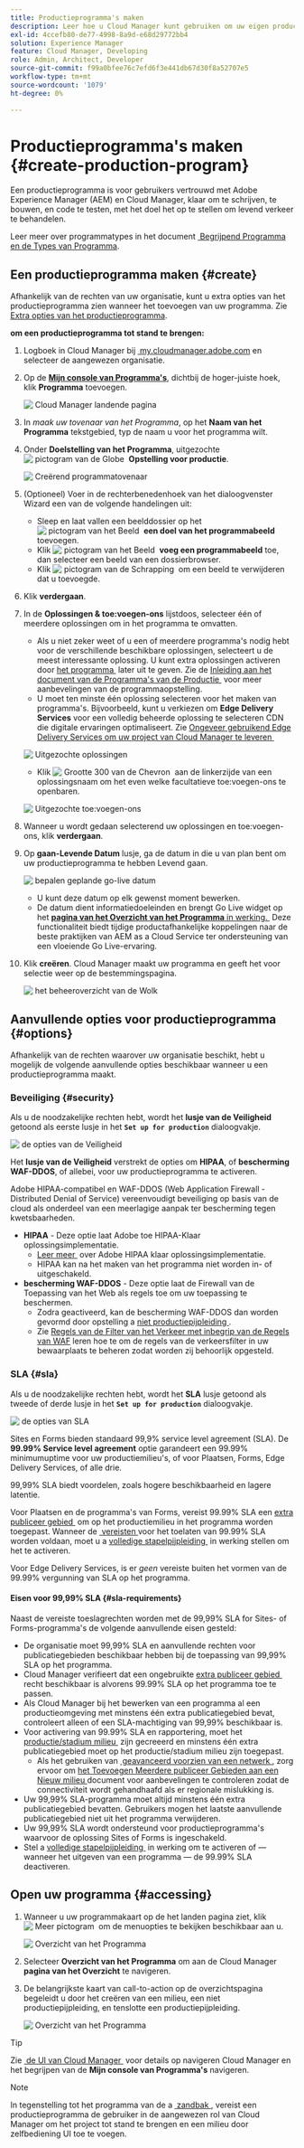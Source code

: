 ```yaml
---
title: Productieprogramma's maken
description: Leer hoe u Cloud Manager kunt gebruiken om uw eigen productieprogramma te maken voor het hosten van live verkeer.
exl-id: 4ccefb80-de77-4998-8a9d-e68d29772bb4
solution: Experience Manager
feature: Cloud Manager, Developing
role: Admin, Architect, Developer
source-git-commit: f99a0bfee76c7efd6f3e441db67d30f8a52707e5
workflow-type: tm+mt
source-wordcount: '1079'
ht-degree: 0%

---
```



# Productieprogramma&#39;s maken {#create-production-program}

Een productieprogramma is voor gebruikers vertrouwd met Adobe Experience Manager (AEM) en Cloud Manager, klaar om te schrijven, te bouwen, en code te testen, met het doel het op te stellen om levend verkeer te behandelen.

Leer meer over programmatypes in het document [&#x200B; Begrijpend Programma en de Types van Programma &#x200B;](program-types.md).

## Een productieprogramma maken {#create}

Afhankelijk van de rechten van uw organisatie, kunt u extra opties van het productieprogramma zien wanneer het toevoegen van uw programma.
Zie [&#x200B; Extra opties van het productieprogramma &#x200B;](#options).

**om een productieprogramma tot stand te brengen:**

1. Logboek in Cloud Manager bij [&#x200B; my.cloudmanager.adobe.com &#x200B;](https://my.cloudmanager.adobe.com/) en selecteer de aangewezen organisatie.

1. Op de **[Mijn console van Programma&#39;s](/help/implementing/cloud-manager/navigation.md#my-programs)**, dichtbij de hoger-juiste hoek, klik **Programma** toevoegen.

   ![&#x200B; Cloud Manager landende pagina &#x200B;](assets/log-in.png)

1. In *maak uw tovenaar van het Programma*, op het **Naam van het Programma** tekstgebied, typ de naam u voor het programma wilt.

1. Onder **Doelstelling van het Programma**, uitgezochte ![&#x200B; pictogram van de Globe &#x200B;](https://spectrum.adobe.com/static/icons/workflow_18/Smock_Globe_18_N.svg) **Opstelling voor productie**.

   ![&#x200B; Creërend programmatovenaar &#x200B;](assets/create-production-program.png)

1. (Optioneel) Voer in de rechterbenedenhoek van het dialoogvenster Wizard een van de volgende handelingen uit:

   * Sleep en laat vallen een beelddossier op het ![&#x200B; pictogram van het Beeld &#x200B;](https://spectrum.adobe.com/static/icons/workflow_18/Smock_Image_18_N.svg) **een doel van het programmabeeld** toevoegen.
   * Klik ![&#x200B; pictogram van het Beeld &#x200B;](https://spectrum.adobe.com/static/icons/workflow_18/Smock_Image_18_N.svg) **voeg een programmabeeld** toe, dan selecteer een beeld van een dossierbrowser.
   * Klik ![&#x200B; pictogram van de Schrapping &#x200B;](https://spectrum.adobe.com/static/icons/workflow_18/Smock_DeleteOutline_18_N.svg) om een beeld te verwijderen dat u toevoegde.

1. Klik **verdergaan**.

1. In de **Oplossingen &amp; toe:voegen-ons** lijstdoos, selecteer één of meerdere oplossingen om in het programma te omvatten.

   * Als u niet zeker weet of u een of meerdere programma&#39;s nodig hebt voor de verschillende beschikbare oplossingen, selecteert u de meest interessante oplossing. U kunt extra oplossingen activeren door [&#x200B; het programma &#x200B;](/help/implementing/cloud-manager/getting-access-to-aem-in-cloud/editing-programs.md) later uit te geven. Zie de [&#x200B; Inleiding aan het document van de Programma&#39;s van de Productie &#x200B;](/help/implementing/cloud-manager/getting-access-to-aem-in-cloud/introduction-production-programs.md) voor meer aanbevelingen van de programmaopstelling.
   * U moet ten minste één oplossing selecteren voor het maken van programma&#39;s. Bijvoorbeeld, kunt u verkiezen om **Edge Delivery Services** voor een volledig beheerde oplossing te selecteren CDN die digitale ervaringen optimaliseert. Zie [&#x200B; Ongeveer gebruikend Edge Delivery Services om uw project van Cloud Manager te leveren &#x200B;](/help/implementing/cloud-manager/edge-delivery/introduction-to-edge-delivery-services.md)

   ![&#x200B; Uitgezochte oplossingen &#x200B;](/help/implementing/cloud-manager/getting-access-to-aem-in-cloud/assets/add-production-program-with-edge-v2.png)




   <!-- * If you selected the **[Enable Enhanced Security](#security)** option, you can select only as many solutions for which HIPAA entitlements are available. -->



   * Klik ![&#x200B; Grootte 300 van de Chevron &#x200B;](https://spectrum.adobe.com/static/icons/ui_18/ChevronSize300.svg) aan de linkerzijde van een oplossingsnaam om het even welke facultatieve toe:voegen-ons te openbaren. <!-- such as the **Commerce** add-on option under **Sites**. -->

   ![&#x200B; Uitgezochte toe:voegen-ons &#x200B;](assets/setup-prod-commerce.png)

1. Wanneer u wordt gedaan selecterend uw oplossingen en toe:voegen-ons, klik **verdergaan**.

1. Op **gaan-Levende Datum** lusje, ga de datum in die u van plan bent om uw productieprogramma te hebben Levend gaan.

   ![&#x200B; bepalen geplande go-live datum &#x200B;](assets/set-up-go-live.png)

   * U kunt deze datum op elk gewenst moment bewerken.
   * De datum dient informatiedoeleinden en brengt Go Live widget op het [**pagina van het Overzicht van het Programma** in werking. &#x200B;](/help/implementing/cloud-manager/getting-access-to-aem-in-cloud/editing-programs.md#program-overview) Deze functionaliteit biedt tijdige productafhankelijke koppelingen naar de beste praktijken van AEM as a Cloud Service ter ondersteuning van een vloeiende Go Live-ervaring.

1. Klik **creëren**. Cloud Manager maakt uw programma en geeft het voor selectie weer op de bestemmingspagina.

   ![&#x200B; het beheeroverzicht van de Wolk &#x200B;](assets/navigate-cm.png)

## Aanvullende opties voor productieprogramma {#options}

Afhankelijk van de rechten waarover uw organisatie beschikt, hebt u mogelijk de volgende aanvullende opties beschikbaar wanneer u een productieprogramma maakt.

### Beveiliging {#security}

Als u de noodzakelijke rechten hebt, wordt het **lusje van de Veiligheid** getoond als eerste lusje in het **`Set up for production`** dialoogvakje.

![&#x200B; de opties van de Veiligheid &#x200B;](assets/create-production-program-security.png)

Het **lusje van de Veiligheid** verstrekt de opties om **HIPAA**, of **bescherming WAF-DDOS**, of allebei, voor uw productieprogramma te activeren.

Adobe HIPAA-compatibel en WAF-DDOS (Web Application Firewall - Distributed Denial of Service) vereenvoudigt beveiliging op basis van de cloud als onderdeel van een meerlagige aanpak ter bescherming tegen kwetsbaarheden.

* **HIPAA** - Deze optie laat Adobe toe HIPAA-Klaar oplossingsimplementatie.
   * [&#x200B; Leer meer &#x200B;](https://www.adobe.com/trust/compliance/hipaa-ready.html) over Adobe HIPAA klaar oplossingsimplementatie.
   * HIPAA kan na het maken van het programma niet worden in- of uitgeschakeld.
* **bescherming WAF-DDOS** - Deze optie laat de Firewall van de Toepassing van het Web als regels toe om uw toepassing te beschermen.
   * Zodra geactiveerd, kan de bescherming WAF-DDOS dan worden gevormd door opstelling a [&#x200B; niet productiepijpleiding &#x200B;](/help/implementing/cloud-manager/configuring-pipelines/configuring-non-production-pipelines.md).
   * Zie [&#x200B; Regels van de Filter van het Verkeer met inbegrip van de Regels van WAF &#x200B;](/help/security/traffic-filter-rules-including-waf.md) leren hoe te om de regels van de verkeersfilter in uw bewaarplaats te beheren zodat worden zij behoorlijk opgesteld.

### SLA {#sla}

Als u de noodzakelijke rechten hebt, wordt het **SLA** lusje getoond als tweede of derde lusje in het **`Set up for production`** dialoogvakje.

![&#x200B; de opties van SLA &#x200B;](assets/create-production-program-sla.png)

Sites en Forms bieden standaard 99,9% service level agreement (SLA). De **99.99% Service level agreement** optie garandeert een 99.99% minimumuptime voor uw productiemilieu&#39;s, of voor Plaatsen, Forms, Edge Delivery Services, of alle drie.

99,99% SLA biedt voordelen, zoals hogere beschikbaarheid en lagere latentie.

Voor Plaatsen en de programma&#39;s van Forms, vereist 99.99% SLA een [&#x200B; extra publiceer gebied &#x200B;](/help/implementing/cloud-manager/manage-environments.md#multiple-regions) om op het productiemilieu in het programma worden toegepast. Wanneer de [&#x200B; vereisten &#x200B;](#sla-requirements) voor het toelaten van 99.99% SLA worden voldaan, moet u a [&#x200B; volledige stapelpijpleiding &#x200B;](/help/implementing/cloud-manager/configuring-pipelines/configuring-production-pipelines.md) in werking stellen om het te activeren.

Voor Edge Delivery Services, is er *geen* vereiste buiten het vormen van de 99.99% vergunning van SLA op het programma.

#### Eisen voor 99,99% SLA {#sla-requirements}

Naast de vereiste toeslagrechten worden met de 99,99% SLA for Sites- of Forms-programma&#39;s de volgende aanvullende eisen gesteld:

* De organisatie moet 99,99% SLA en aanvullende rechten voor publicatiegebieden beschikbaar hebben bij de toepassing van 99,99% SLA op het programma.
* Cloud Manager verifieert dat een ongebruikte [&#x200B; extra publiceer gebied &#x200B;](/help/implementing/cloud-manager/manage-environments.md#multiple-regions) recht beschikbaar is alvorens 99.99% SLA op het programma toe te passen.
* Als Cloud Manager bij het bewerken van een programma al een productieomgeving met minstens één extra publicatiegebied bevat, controleert alleen of een SLA-machtiging van 99,99% beschikbaar is.
* Voor activering van 99.99% SLA en rapportering, moet het [&#x200B; productie/stadium milieu &#x200B;](/help/implementing/cloud-manager/manage-environments.md#adding-environments) zijn gecreeerd en minstens één extra publicatiegebied moet op het productie/stadium milieu zijn toegepast.
   * Als het gebruiken van [&#x200B; geavanceerd voorzien van een netwerk &#x200B;](/help/security/configuring-advanced-networking.md), zorg ervoor om [&#x200B; het Toevoegen Meerdere publiceer Gebieden aan een Nieuw milieu &#x200B;](/help/implementing/cloud-manager/manage-environments.md#adding-regions) document voor aanbevelingen te controleren zodat de connectiviteit wordt gehandhaafd als er regionale mislukking is.
* Uw 99,99% SLA-programma moet altijd minstens één extra publicatiegebied bevatten. Gebruikers mogen het laatste aanvullende publicatiegebied niet uit het programma verwijderen.
* Uw 99,99% SLA wordt ondersteund voor productieprogramma&#39;s waarvoor de oplossing Sites of Forms is ingeschakeld.
* Stel a [&#x200B; volledige stapelpijpleiding &#x200B;](/help/implementing/cloud-manager/configuring-pipelines/configuring-production-pipelines.md) in werking om te activeren of — wanneer het uitgeven van een programma — de 99.99% SLA deactiveren.

## Open uw programma {#accessing}

1. Wanneer u uw programmakaart op de het landen pagina ziet, klik ![&#x200B; Meer pictogram &#x200B;](https://spectrum.adobe.com/static/icons/workflow_18/Smock_More_18_N.svg) om de menuopties te bekijken beschikbaar aan u.

   ![&#x200B; Overzicht van het Programma &#x200B;](assets/program-overview.png)

1. Selecteer **Overzicht van het Programma** om aan de Cloud Manager **pagina van het Overzicht** te navigeren.

1. De belangrijkste kaart van call-to-action op de overzichtspagina begeleidt u door het creëren van een milieu, een niet productiepijpleiding, en tenslotte een productiepijpleiding.

   ![&#x200B; Overzicht van het Programma &#x200B;](assets/set-up-prod5.png)

>[!TIP]
>
>Zie [&#x200B; de UI van Cloud Manager &#x200B;](/help/implementing/cloud-manager/navigation.md) voor details op navigeren Cloud Manager en het begrijpen van de **Mijn console van Programma&#39;s** navigeren.

>[!NOTE]
>
>In tegenstelling tot het programma van de a [&#x200B; zandbak &#x200B;](introduction-sandbox-programs.md#auto-creation), vereist een productieprogramma de gebruiker in de aangewezen rol van Cloud Manager om het project tot stand te brengen en een milieu door zelfbediening UI toe te voegen.


